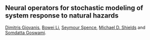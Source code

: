 ## **Neural operators for stochastic modeling of system response to natural hazards**
[Dimitris Giovanis](https://scholar.google.com/citations?user=dnFLyp4AAAAJ&hl=en&oi=ao), [Bowei Li](https://scholar.google.com/citations?user=MDVtPqwAAAAJ&hl=en&oi=sra), [Seymour Spence](https://scholar.google.com/citations?hl=en&user=gDH80t0AAAAJ), [Michael D. Shields](https://scholar.google.com/citations?hl=en&user=hc85Ll0AAAAJ) and [Somdatta Goswami](https://scholar.google.com/citations?user=GaKrpSkAAAAJ&hl=en).

